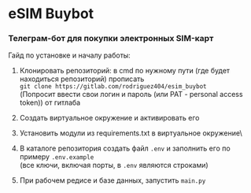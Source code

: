 # eSIM Buybot
### Телеграм-бот для покупки электронных SIM-карт
Гайд по установке и началу работы:

1. Клонировать репозиторий: в cmd по нужному пути (где будет находиться репозиторий) прописать \
`git clone https://gitlab.com/rodriguez404/esim_buybot` \
(Попросит ввести свои логин и пароль (или PAT - personal access token)) от гитлаба

2. Создать виртуальное окружение и активировать его 

3. Установить модули из requirements.txt в виртуальное окружение\

4. В каталоге репозитория создать файл `.env` и заполнить его по примеру `.env.example`\
(все ключи, включая порты, в `.env` являются строками)

5. При рабочем редисе и базе данных, запустить `main.py`